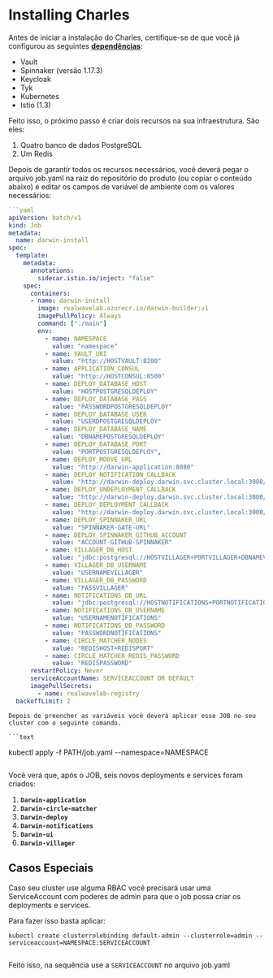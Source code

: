 # Installing Charles

Antes de iniciar a instalação do Charles, certifique-se de que você já configurou as seguintes [**dependências**](https://app.gitbook.com/@zup-products/s/charles/v/v1.6/usando-o-charles/configuracao-de-dependencias):

* Vault
* Spinnaker \(versão 1.17.3\)
* Keycloak
* Tyk
* Kubernetes
* Istio \(1.3\)

Feito isso, o próximo passo é criar dois recursos na sua infraestrutura. São eles:

1. Quatro banco de dados PostgreSQL
2. Um Redis

Depois de garantir todos os recursos necessários, você deverá pegar o arquivo job.yaml na raiz do repositório do produto \(ou copiar o conteúdo abaixo\) e editar os campos de variável de ambiente com os valores necessários:

```yaml
```yaml
apiVersion: batch/v1
kind: Job
metadata:
  name: darwin-install
spec:
  template:
    metadata:
      annotations:
        sidecar.istio.io/inject: "false"
    spec:
      containers:
      - name: darwin-install
        image: realwavelab.azurecr.io/darwin-builder:v1
        imagePullPolicy: Always
        command: ["./main"]
        env:
          - name: NAMESPACE
            value: "namespace"
          - name: VAULT_URI
            value: "http://HOSTVAULT:8200"
          - name: APPLICATION_CONSUL
            value: "http://HOSTCONSUL:8500"
          - name: DEPLOY_DATABASE_HOST
            value: "HOSTPOSTGRESQLDEPLOY"
          - name: DEPLOY_DATABASE_PASS
            value: "PASSWORDPOSTGRESQLDEPLOY"
          - name: DEPLOY_DATABASE_USER
            value: "USERDPOSTGRESQLDEPLOY"
          - name: DEPLOY_DATABASE_NAME
            value: "DBNAMEPOSTGRESQLDEPLOY"
          - name: DEPLOY_DATABASE_PORT
            value: "PORTPOSTGRESQLDEPLOY",
          - name: DEPLOY_MOOVE_URL
            value: "http://darwin-application:8080"
          - name: DEPLOY_NOTIFICATION_CALLBACK
            value: "http://darwin-deploy.darwin.svc.cluster.local:3000/notifications"
          - name: DEPLOY_UNDEPLOYMENT_CALLBACK
            value: "http://darwin-deploy.darwin.svc.cluster.local:3000/notifications/undeployment"
          - name: DEPLOY_DEPLOYMENT_CALLBACK
            value: "http://darwin-deploy.darwin.svc.cluster.local:3000/notifications/deployment"
          - name: DEPLOY_SPINNAKER_URL
            value: "SPINNAKER-GATE-URL"
          - name: DEPLOY_SPINNAKER_GITHUB_ACCOUNT
            value: "ACCOUNT-GITHUB-SPINNAKER"
          - name: VILLAGER_DB_HOST
            value: "jdbc:postgresql://HOSTVILLAGER+PORTVILLAGER+DBNAMEVILLAGER"
          - name: VILLAGER_DB_USERNAME
            value: "USERNAMEVILLAGER"
          - name: VILLAGER_DB_PASSWORD
            value: "PASSVILLAGER"
          - name: NOTIFICATIONS_DB_URL
            value: "jdbc:postgresql://HOSTNOTIFICATIONS+PORTNOTIFICATIONS+DBNAMENOTIFICATIONS"
          - name: NOTIFICATIONS_DB_USERNAME
            value: "USERNAMENOTIFICATIONS"
          - name: NOTIFICATIONS_DB_PASSWORD
            value: "PASSWORDNOTIFICATIONS"
          - name: CIRCLE_MATCHER_NODES
            value: "REDISHOST+REDISPORT"
          - name: CIRCLE_MATCHER_REDIS_PASSWORD
            value: "REDISPASSWORD"
      restartPolicy: Never
      serviceAccountName: SERVICEACCOUNT OR DEFAULT
      imagePullSecrets:
        - name: realwavelab-registry
  backoffLimit: 2
```

```text
Depois de preencher as variáveis você deverá aplicar esse JOB no seu cluster com o seguinte comando.

```text
```

kubectl apply -f PATH/job.yaml --namespace=NAMESPACE

```text

```

Você verá que, após o JOB, seis novos deployments e services foram criados:

1. **`Darwin-application`**
2. **`Darwin-circle-matcher`**
3. **`Darwin-deploy`**
4. **`Darwin-notifications`**
5. **`Darwin-ui`**
6. **`Darwin-villager`**

## **Casos Especiais**

Caso seu cluster use alguma RBAC você precisará usar uma ServiceAccount com poderes de admin para que o job possa criar os deployments e services.

Para fazer isso basta aplicar:

```text
kubectl create clusterrolebinding default-admin --clusterrole=admin --serviceaccount=NAMESPACE:SERVICEACCOUNT
```



```text

```

Feito isso, na sequência use a `SERVICEACCOUNT` no arquivo job.yaml

